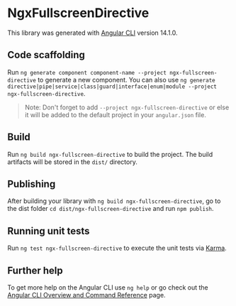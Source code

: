 # NgxFullscreenDirective

This library was generated with [Angular CLI](https://github.com/angular/angular-cli) version 14.1.0.

## Code scaffolding

Run `ng generate component component-name --project ngx-fullscreen-directive` to generate a new component. You can also use `ng generate directive|pipe|service|class|guard|interface|enum|module --project ngx-fullscreen-directive`.
> Note: Don't forget to add `--project ngx-fullscreen-directive` or else it will be added to the default project in your `angular.json` file. 

## Build

Run `ng build ngx-fullscreen-directive` to build the project. The build artifacts will be stored in the `dist/` directory.

## Publishing

After building your library with `ng build ngx-fullscreen-directive`, go to the dist folder `cd dist/ngx-fullscreen-directive` and run `npm publish`.

## Running unit tests

Run `ng test ngx-fullscreen-directive` to execute the unit tests via [Karma](https://karma-runner.github.io).

## Further help

To get more help on the Angular CLI use `ng help` or go check out the [Angular CLI Overview and Command Reference](https://angular.io/cli) page.
